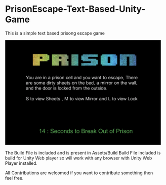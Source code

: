 # PrisonEscape-Text-Based-Unity-Game

This is a simple text based prisong escape game

![Prison Escape](/Assets/ScreenShot.png)

The Build File is included and is present in Assets/Build
Build File included is build for Unity Web player so will work with any browser with Unity Web Player installed.

All Contributions are welcomed if you want to contribute something then feel free.


